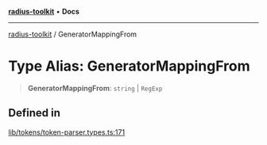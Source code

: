 [**radius-toolkit**](../README.md) • **Docs**

***

[radius-toolkit](../globals.md) / GeneratorMappingFrom

# Type Alias: GeneratorMappingFrom

> **GeneratorMappingFrom**: `string` \| `RegExp`

## Defined in

[lib/tokens/token-parser.types.ts:171](https://github.com/rangle/radius-token-tango/blob/5b6e6f5adbda55f8c41a4c8308d1d8885a9b9a2f/packages/radius-toolkit/src/lib/tokens/token-parser.types.ts#L171)
